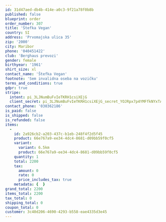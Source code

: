 ```yaml
---
id: 31d47aed-db4b-414e-a0c3-9f21a78f0b8b
published: false
blueprint: order
order_number: 307
title: 'Štefka Vegan'
country: SI
address: 'Prvomajska ulica 35'
zip: '2000'
city: Maribor
phone: '040451422'
club: 'Berghaus prevozi'
gender: female
birthyear: '1961'
shirt_size: xl
contact_name: 'Štefka Vegan'
footnote: 'Sem invalidna oseba na vozičku'
terms_and_conditions: true
gdpr: true
stripe:
  intent: pi_3LJNumBuFvIeTKRH1csiXEjG
  client_secret: pi_3LJNumBuFvIeTKRH1csiXEjG_secret_YOJRpx7p4YMFfkNYxTAixub6u
contact_phone: '030362186'
is_paid: false
is_shipped: false
is_refunded: false
items:
  -
    id: 2a926cb2-a203-437c-b1eb-248f4f2d5f45
    product: 66e767a9-ee34-4dc4-8681-d09bb59f0cf5
    variant:
      variant: 6.5km
      product: 66e767a9-ee34-4dc4-8681-d09bb59f0cf5
    quantity: 1
    total: 2200
    tax:
      amount: 0
      rate: 0
      price_includes_tax: true
    metadata: {  }
grand_total: 2200
items_total: 2200
tax_total: 0
shipping_total: 0
coupon_total: 0
customer: 3c40d206-4690-4293-b558-eae4335d3e45
---
```

